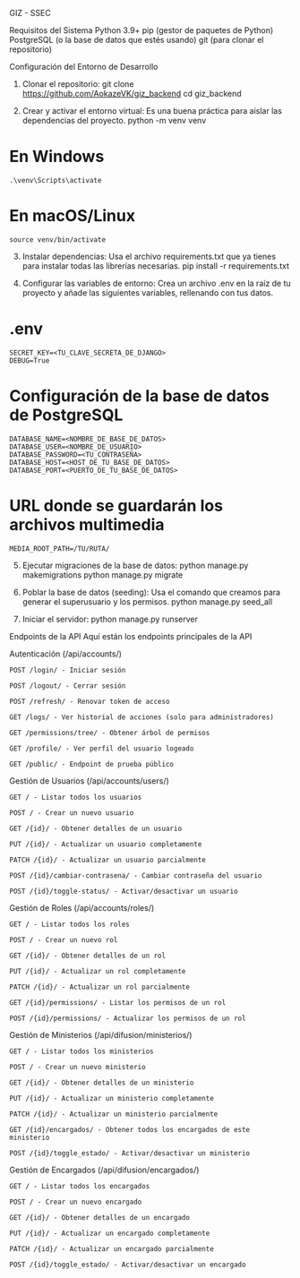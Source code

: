 GIZ - SSEC

Requisitos del Sistema
    Python 3.9+
    pip (gestor de paquetes de Python)
    PostgreSQL (o la base de datos que estés usando)
    git (para clonar el repositorio)

Configuración del Entorno de Desarrollo
1. Clonar el repositorio:
    git clone https://github.com/AokazeVK/giz_backend
    cd giz_backend

2. Crear y activar el entorno virtual:
Es una buena práctica para aislar las dependencias del proyecto.
    python -m venv venv
# En Windows
    .\venv\Scripts\activate
# En macOS/Linux
    source venv/bin/activate

3. Instalar dependencias: Usa el archivo requirements.txt que ya tienes para instalar todas las librerías necesarias.
    pip install -r requirements.txt

4. Configurar las variables de entorno: Crea un archivo .env en la raíz de tu proyecto y añade las siguientes variables, rellenando con tus datos.

# .env
    SECRET_KEY=<TU_CLAVE_SECRETA_DE_DJANGO>
    DEBUG=True

# Configuración de la base de datos de PostgreSQL
    DATABASE_NAME=<NOMBRE_DE_BASE_DE_DATOS>
    DATABASE_USER=<NOMBRE_DE_USUARIO>
    DATABASE_PASSWORD=<TU_CONTRASEÑA>
    DATABASE_HOST=<HOST_DE_TU_BASE_DE_DATOS>
    DATABASE_PORT=<PUERTO_DE_TU_BASE_DE_DATOS>

# URL donde se guardarán los archivos multimedia
    MEDIA_ROOT_PATH=/TU/RUTA/


5. Ejecutar migraciones de la base de datos:
    python manage.py makemigrations
    python manage.py migrate

6. Poblar la base de datos (seeding): Usa el comando que creamos para generar el superusuario y los permisos.
    python manage.py seed_all

7. Iniciar el servidor:
    python manage.py runserver

Endpoints de la API
Aquí están los endpoints principales de la API

Autenticación (/api/accounts/)

    POST /login/ - Iniciar sesión

    POST /logout/ - Cerrar sesión

    POST /refresh/ - Renovar token de acceso

    GET /logs/ - Ver historial de acciones (solo para administradores)

    GET /permissions/tree/ - Obtener árbol de permisos

    GET /profile/ - Ver perfil del usuario logeado

    GET /public/ - Endpoint de prueba público

Gestión de Usuarios (/api/accounts/users/)

    GET / - Listar todos los usuarios

    POST / - Crear un nuevo usuario

    GET /{id}/ - Obtener detalles de un usuario

    PUT /{id}/ - Actualizar un usuario completamente

    PATCH /{id}/ - Actualizar un usuario parcialmente

    POST /{id}/cambiar-contrasena/ - Cambiar contraseña del usuario

    POST /{id}/toggle-status/ - Activar/desactivar un usuario

Gestión de Roles (/api/accounts/roles/)

    GET / - Listar todos los roles

    POST / - Crear un nuevo rol

    GET /{id}/ - Obtener detalles de un rol

    PUT /{id}/ - Actualizar un rol completamente

    PATCH /{id}/ - Actualizar un rol parcialmente

    GET /{id}/permissions/ - Listar los permisos de un rol

    POST /{id}/permissions/ - Actualizar los permisos de un rol

Gestión de Ministerios (/api/difusion/ministerios/)

    GET / - Listar todos los ministerios

    POST / - Crear un nuevo ministerio

    GET /{id}/ - Obtener detalles de un ministerio

    PUT /{id}/ - Actualizar un ministerio completamente

    PATCH /{id}/ - Actualizar un ministerio parcialmente

    GET /{id}/encargados/ - Obtener todos los encargados de este ministerio

    POST /{id}/toggle_estado/ - Activar/desactivar un ministerio

Gestión de Encargados (/api/difusion/encargados/)

    GET / - Listar todos los encargados

    POST / - Crear un nuevo encargado

    GET /{id}/ - Obtener detalles de un encargado

    PUT /{id}/ - Actualizar un encargado completamente

    PATCH /{id}/ - Actualizar un encargado parcialmente

    POST /{id}/toggle_estado/ - Activar/desactivar un encargado